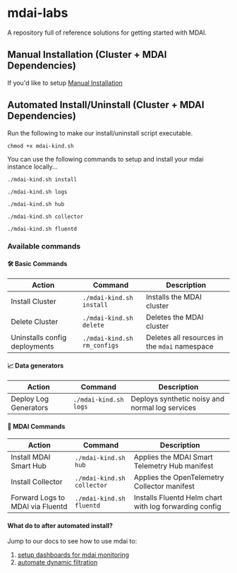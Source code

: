 # mdai-labs

A repository full of reference solutions for getting started with MDAI.

## Manual Installation (Cluster + MDAI Dependencies)

If you'd like to setup  [Manual Installation](manual-install.md)

## Automated Install/Uninstall (Cluster + MDAI Dependencies)

Run the following to make our install/uninstall script executable.
```
chmod +x mdai-kind.sh
```

You can use the following commands to setup and install your mdai instance locally...

```
./mdai-kind.sh install

./mdai-kind.sh logs

./mdai-kind.sh hub

./mdai-kind.sh collector

./mdai-kind.sh fluentd
```

### Available commands

#### 🛠 Basic Commands

| Action                          | Command                      | Description                                   |
|---------------------------------|------------------------------|-----------------------------------------------|
| Install Cluster                 | `./mdai-kind.sh install`    | Installs the MDAI cluster                      |
| Delete Cluster                  | `./mdai-kind.sh delete`     | Deletes the MDAI cluster                       |
| Uninstalls config deployments   | `./mdai-kind.sh rm_configs`  | Deletes all resources in the `mdai` namespace |

#### 📈 Data generators

| Action                          | Command                         | Description                                                   |
|---------------------------------|---------------------------------|---------------------------------------------------------------|
| Deploy Log Generators           | `./mdai-kind.sh logs`           | Deploys synthetic noisy and normal log services               |


#### 🐙 MDAI Commands

| Action                          | Command                         | Description                                                   |
|---------------------------------|---------------------------------|---------------------------------------------------------------|
| Install MDAI Smart Hub          | `./mdai-kind.sh hub`            | Applies the MDAI Smart Telemetry Hub manifest                 |
| Install Collector               | `./mdai-kind.sh collector`      | Applies the OpenTelemetry Collector manifest                  |
| Forward Logs to MDAI via Fluentd| `./mdai-kind.sh fluentd`        | Installs Fluentd Helm chart with log forwarding config        |

#### What do to after automated install?

Jump to our docs to see how to use mdai to:
1. [setup dashboards for mdai monitoring](https://docs.mydecisive.ai/quickstart/dashboard/index.html)
2. [automate dynamic filtration](https://docs.mydecisive.ai/quickstart/filter/index.html)